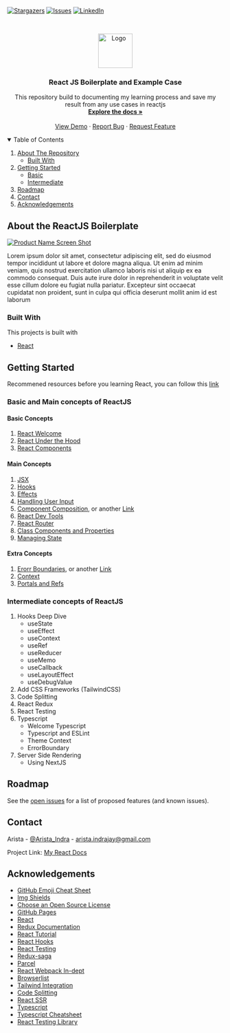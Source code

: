 <!-- PROJECT SHIELDS -->
[![Stargazers][stars-shield]][stars-url]
[![Issues][issues-shield]][issues-url]
[![LinkedIn][linkedin-shield]][linkedin-url]

<!-- PROJECT LOGO -->
<br />
<p align="center">
  <a href="https://github.com/aindrajaya/react-boilerplate-and-docs">
    <img src="https://www.bridgetech.co.id/storage/2018/01/React-Logo-1.png" alt="Logo" width="80" height="80">
  </a>

  <h3 align="center">React JS Boilerplate and Example Case</h3>

  <p align="center">
    This repository build to documenting my learning process and save my result from any use cases in reactjs
    <br />
    <a href="https://github.com/aindrajaya/react-boilerplate-and-docs"><strong>Explore the docs »</strong></a>
    <br />
    <br />
    <a href="https://github.com/aindrajaya/react-boilerplate-and-docs">View Demo</a>
    ·
    <a href="https://github.com/aindrajaya/react-boilerplate-and-docs/issues">Report Bug</a>
    ·
    <a href="https://github.com/aindrajaya/react-boilerplate-and-docs/issues">Request Feature</a>
  </p>
</p>

<!-- TABLE OF CONTENTS -->
<details open="open">
  <summary>Table of Contents</summary>
  <ol>
    <li>
      <a href="#about-the-project">About The Repository</a>
      <ul>
        <li><a href="#built-with">Built With</a></li>
      </ul>
    </li>
    <li>
      <a href="#getting-started">Getting Started</a>
      <ul>
        <li><a href="#basic-and-main-concepts-of-reactjs">Basic</a></li>
        <li><a href="#intermediate-concepts-of-reactjs">Intermediate</a></li>
      </ul>
    </li>
    <li><a href="#roadmap">Roadmap</a></li>
    <li><a href="#contact">Contact</a></li>
    <li><a href="#acknowledgements">Acknowledgements</a></li>
  </ol>
</details>

<!-- ABOUT THE PROJECT -->
## About the ReactJS Boilerplate
[![Product Name Screen Shot][product-screenshot]](https://example.com)

Lorem ipsum dolor sit amet, consectetur adipiscing elit, sed do eiusmod tempor incididunt ut labore et dolore magna aliqua. Ut enim ad minim veniam, quis nostrud exercitation ullamco laboris nisi ut aliquip ex ea commodo consequat. Duis aute irure dolor in reprehenderit in voluptate velit esse cillum dolore eu fugiat nulla pariatur. Excepteur sint occaecat cupidatat non proident, sunt in culpa qui officia deserunt mollit anim id est laborum

### Built With
This projects is built with
* [React](https://reactjs.org/)

<!-- GETTING STARTED -->
## Getting Started
Recommened resources before you learning React, you can follow this [link](https://www.freecodecamp.org/news/top-javascript-concepts-to-know-before-learning-react/)

### Basic and Main concepts of ReactJS
#### Basic Concepts
1. [React Welcome](https://reactjs.org/docs/getting-started.html)
2. [React Under the Hood](https://www.freecodecamp.org/news/react-under-the-hood/)
3. [React Components](https://reactjs.org/docs/react-component.html)

#### Main Concepts
1. [JSX](https://reactjs.org/docs/introducing-jsx.html)
2. [Hooks](https://www.smashingmagazine.com/2021/11/useful-react-hooks/)
3. [Effects](https://www.bussieck.com/useeffect-under-the-hood/)
4. [Handling User Input](https://reactjs.org/docs/forms.html)
5. [Component Composition](https://reactjs.org/docs/composition-vs-inheritance.html), or another [Link](https://javascript.plainenglish.io/component-composition-in-react-c66f1fd02b45)
6. [React Dev Tools](https://www.geeksforgeeks.org/react-developer-tools/)
7. [React Router](https://reactrouter.com/)
8. [Class Components and Properties](https://reactjs.org/docs/components-and-props.html)
9. [Managing State](https://www.toptal.com/react/react-state-management-tools-enterprise)

#### Extra Concepts
1. [Erorr Boundaries](https://reactjs.org/docs/error-boundaries.html), or another [Link](https://blog.openreplay.com/catching-errors-in-react-with-error-boundaries)
2. [Context](https://kentcdodds.com/blog/how-to-use-react-context-effectively)
3. [Portals and Refs](https://dev.to/emmalegend/working-with-react-fragments-portals-and-refs-36hi)

### Intermediate concepts of ReactJS
1. Hooks Deep Dive 
   * useState
   * useEffect
   * useContext
   * useRef
   * useReducer
   * useMemo
   * useCallback
   * useLayoutEffect
   * useDebugValue
2. Add CSS Frameworks (TailwindCSS)
3. Code Splitting
4. React Redux
5. React Testing
6. Typescript
   * Welcome Typescript
   * Typescript and ESLint
   * Theme Context
   * ErrorBoundary
7. Server Side Rendering
   * Using NextJS


<!-- ROADMAP -->
## Roadmap

See the [open issues](https://github.com/aindrajaya/react-boilerplate-and-docs/issues) for a list of proposed features (and known issues).


<!-- CONTACT -->
## Contact
Arista - [@Arista_Indra](https://twitter.com/Arista_Indra) - arista.indrajay@gmail.com

Project Link: [My React Docs](https://github.com/aindrajaya/react-boilerplate-and-docs)


<!-- ACKNOWLEDGEMENTS -->
## Acknowledgements
* [GitHub Emoji Cheat Sheet](https://www.webpagefx.com/tools/emoji-cheat-sheet)
* [Img Shields](https://shields.io)
* [Choose an Open Source License](https://choosealicense.com)
* [GitHub Pages](https://pages.github.com)
* [React](https://reactjs.org/)
* [Redux Documentation](https://reactjs.org/docs/getting-started.html/)
* [React Tutorial](https://reactjs.org/tutorial/tutorial.html)
* [React Hooks](https://reactjs.org/docs/hooks-intro.html)
* [React Testing](https://reactjs.org/docs/testing.html)
* [Redux-saga](https://redux-saga.js.org/)
* [Parcel](https://parceljs.org/recipes/react/)
* [React Webpack In-dept](https://www.freecodecamp.org/news/learn-webpack-for-react-a36d4cac5060/)
* [Browserlist](https://browserslist.dev/)
* [Tailwind Integration](https://tailwindcss.com/docs/guides/create-react-app)
* [Code Splitting](https://reactjs.org/docs/code-splitting.html)
* [React SSR](https://medium.com/jspoint/a-beginners-guide-to-react-server-side-rendering-ssr-bf3853841d55)
* [Typescript](https://www.typescriptlang.org/id/docs/handbook/react.html)
* [Typescript Cheatsheet](https://react-typescript-cheatsheet.netlify.app/docs/basic/setup)
* [React Testing Library](https://testing-library.com/docs/react-testing-library/intro/)


<!-- MARKDOWN LINKS & IMAGES -->
<!-- https://www.markdownguide.org/basic-syntax/#reference-style-links -->
[stars-shield]: https://img.shields.io/github/stars/aindrajaya/react-boilerplate-and-docs.svg?style=for-the-badge
[stars-url]: https://github.com/aindrajaya/react-boilerplate-and-docs/stargazers
[issues-shield]: https://img.shields.io/github/issues/aindrajaya/react-boilerplate-and-docs.svg?style=for-the-badge
[issues-url]: https://github.com/aindrajaya/react-boilerplate-and-docs/issues
[linkedin-shield]: https://img.shields.io/badge/-LinkedIn-black.svg?style=for-the-badge&logo=linkedin&colorB=555
[linkedin-url]: https://www.linkedin.com/in/aindrajaya
[product-screenshot]: https://miro.medium.com/freeze/max/1200/1*tAzqw_10J0uXEPeVzmlvLA.gif
